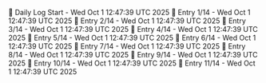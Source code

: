 📅 Daily Log Start - Wed Oct  1 12:47:39 UTC 2025
📌 Entry 1/14 - Wed Oct  1 12:47:39 UTC 2025
📌 Entry 2/14 - Wed Oct  1 12:47:39 UTC 2025
📌 Entry 3/14 - Wed Oct  1 12:47:39 UTC 2025
📌 Entry 4/14 - Wed Oct  1 12:47:39 UTC 2025
📌 Entry 5/14 - Wed Oct  1 12:47:39 UTC 2025
📌 Entry 6/14 - Wed Oct  1 12:47:39 UTC 2025
📌 Entry 7/14 - Wed Oct  1 12:47:39 UTC 2025
📌 Entry 8/14 - Wed Oct  1 12:47:39 UTC 2025
📌 Entry 9/14 - Wed Oct  1 12:47:39 UTC 2025
📌 Entry 10/14 - Wed Oct  1 12:47:39 UTC 2025
📌 Entry 11/14 - Wed Oct  1 12:47:39 UTC 2025
